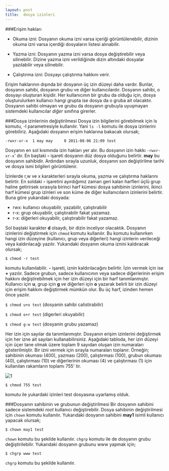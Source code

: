 ```yaml
---
layout: post
title:  dosya izinleri
---
```

###Erişim hakları

- Okuma izni: Dosyanın okuma izni varsa içeriği görüntülenebilir, dizinin okuma izni varsa içerdiği dosyaların listesi alınabilir.

- Yazma izni: Dosyanın yazma izni varsa dosya değiştirebilir veya silinebilir. Dizine yazma izni verildiğinde dizin altındaki dosyalar yazılabilir veya silinebilir.

- Çalıştırma izni: Dosyayı çalıştırma hakkını verir.

Erişim haklarının dışında bir dosyanın üç izin düzeyi daha vardır. Bunlar,
dosyanın sahibi, dosyanın grubu ve diğer kullanıcılardır. Dosyanın sahibi, o
dosyayı oluşturan kişidir. Her kullanıcının bir grubu da olduğu için, dosya
oluşturulurken kullanıcı hangi grupta ise dosya da o gruba ait olacaktır.
Dosyanın sahibi olmayan ve grubu da dosyanın grubuyla uyuşmayan sistemdeki
kullanıcılar *diğer* sınıfına girerler.

###Dosya izinlerinin değiştirilmesi
Dosya izin bilgilerini görebilmek için ls komutu, -l parametresiyle kullanılır.
Yani `ls -l` komutu ile dosya izinlerini görebiliriz. Aşağıdaki dosyanın erişim
haklarına bakacak olursak;

`-rwxr-xr-x  1 may may     0 2011-08-06 21:09 test`

Dosyanın en sol kısmında izin hakları yer alır. Bu dosyanın izin hakkı
`-rwxr-xr-x`' dır. En baştaki **-** işareti dosyanın düz dosya olduğunu belirtir.
**may** bu dosyanın sahibidir. Ardından sırayla uzunluk, dosyanın son değiştirilme tarihi
ve dosya ismi bilgileri görüntülenir.

İzinlerde  r,w ve x karakterleri sırayla okuma, yazma ve çalıştırma haklarını
belirtir. En soldaki **-** işaretini ayırdığımız zaman geri kalan harfleri üçlü 
grup haline getirirsek sırasıyla birinci harf kümesi dosya
sahibinin izinlerini, ikinci harf kümesi grup izinleri ve son küme de diğer
kullanıcıların izinlerini belirtir. Buna göre yukarıdaki dosyada:

- rwx: kullanıcı okuyabilir, yazabilir, çalıştırabilir
- r-x: grup okuyabilir, çalıştırabilir fakat yazamaz.
- r-x: diğerleri okuyabilir, çalıştırabilir fakat yazamaz.

Sol baştaki karakter **d** olsaydı, bir dizin inceliyor olacaktık.
Dosyanın izinlerini değiştirmek için `chmod` komutu kullanılır. Bu komutu
kullanırken hangi izin düzeyine (kullanıcı, grup veya diğerleri) hangi izinlerin
verileceği veya kaldırılacağı yazılır. Yukarıdaki dosyanın okuma iznini kaldıracak olursak;

	$ chmod -r test

komutu kullanılabilir. **-** işareti, iznin kaldırılacağını belirtir. İzin vermek için ise **+** yazılır.
Sadece grubun, sadece kullanıcının veya sadece diğerlerinin erişim hakkını
değiştirebilmek için her izin düzeyi için bir harf tanımlanmıştır. Kullanıcı
için **u**, grup için **g** ve diğerleri için **o** yazarak belirli bir izin düzeyi
için erişim hakkını değiştirmek mümkün olur. Bu üç harf, izinden hemen önce
yazılır.

`$ chmod u+x test`            (dosyanin sahibi calistirabilir)

`$ chmod o+r test`            (digerleri okuyabilir)

`$ chmod g-w test`            (dosyanin grubu yazamaz)

Her izin için sayılar da tanımlanmıştır. Dosyanın erişim izinlerini değiştirmek için 
her izne ait sayıları kullanabilirsiniz. Aşağıdaki tabloda, her izin düzeyi için üçer tane
olmak üzere toplam 9 sayıdan oluşan izin numaraları gösterilmiştir. Bir izni
vermek için sırayla numaraları toplanır. Örneğin; sahibinin okuması (400),
yazması (200), çalıştırması (100), grubun okuması (40), çalıştırması (10) ve
diğerlerinin okuması (4) ve çalıştırması (1) için kullanılan rakamların toplamı
755' tir.

![1](http://maydogan.me/file/izinler.png)

	$ chmod 755 test

komutu ile yukardaki izinleri test dosyasına uyarlamış olduk.

###Dosyanın sahibinin ve grubunun değiştirilmesi
Bir dosyanın sahibini sadece sistemdeki *root* kullanıcı değiştirebilir. Dosya
sahibinin değiştirilmesi için `chown` komutu kullanılır. Yukarıdaki dosyanın
sahibini **may1** isimli kullanıcı yapacak olursak;

	$ chown may1 test

`chown` komutu bu şekilde kullanılır. `chgrp` komutu ile de dosyanın grubu
değiştirilebilir. Yukarıdaki dosyanın grubunu www yapmak için;

	$ chgrp www test

`chgrp` komutu bu şekilde kullanılır.

